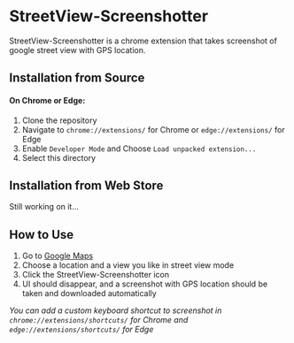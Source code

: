 # StreetView-Screenshotter
StreetView-Screenshotter is a chrome extension that takes screenshot of google street view with GPS location.

## Installation from Source

#### On Chrome or Edge: 
1. Clone the repository
2. Navigate to `chrome://extensions/` for Chrome or `edge://extensions/` for Edge
3. Enable `Developer Mode` and Choose `Load unpacked extension...`
4. Select this directory

## Installation from Web Store
Still working on it...

## How to Use
1. Go to [Google Maps](https://www.google.com/maps)
2. Choose a location and a view you like in street view mode
3. Click the StreetView-Screenshotter icon
4. UI should disappear, and a screenshot with GPS location should be taken and downloaded automatically

_You can add a custom keyboard shortcut to screenshot in `chrome://extensions/shortcuts/` for Chrome and `edge://extensions/shortcuts/` for Edge_
